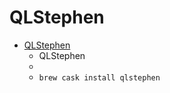 # QLStephen
- [QLStephen](https://whomwah.github.io/qlstephen/)
  -  QLStephen
  - 
  - `brew cask install qlstephen`
